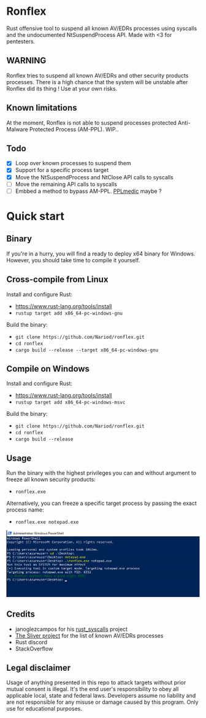 # Ronflex
Rust offensive tool to suspend all known AV/EDRs processes using syscalls and the undocumented NtSuspendProcess API. Made with <3 for pentesters.

## WARNING
Ronflex tries to suspend all known AV/EDRs and other security products processes. There is a high chance that the system will be unstable after Ronflex did its thing ! Use at your own risks.

## Known limitations
At the moment, Ronflex is not able to suspend processes protected Anti-Malware Protected Process (AM-PPL). WIP..

## Todo
- [x] Loop over known processes to suspend them
- [x] Support for a specific process target
- [x] Move the NtSuspendProcess and NtClose API calls to syscalls 
- [ ] Move the remaining API calls to syscalls
- [ ] Embbed a method to bypass AM-PPL. [PPLmedic](https://github.com/itm4n/PPLmedic) maybe ?

# Quick start

## Binary
If you're in a  hurry, you will find a ready to deploy x64 binary for Windows. However, you should take time to compile it yourself.
## Cross-compile from Linux

Install and configure Rust:
- https://www.rust-lang.org/tools/install
- `rustup target add x86_64-pc-windows-gnu`

Build the binary:
- `git clone https://github.com/Nariod/ronflex.git`
- `cd ronflex`
- `cargo build --release --target x86_64-pc-windows-gnu`

## Compile on Windows

Install and configure Rust:
- https://www.rust-lang.org/tools/install
- `rustup target add x86_64-pc-windows-msvc`

Build the binary:
- `git clone https://github.com/Nariod/ronflex.git`
- `cd ronflex`
- `cargo build --release`

## Usage
Run the binary with the highest privileges you can and without argument to freeze all known security products:
- `ronflex.exe`

Alternatively, you can freeze a specific target process by passing the exact process name:
- `ronflex.exe notepad.exe`

![Notepad put to sleep](img/ronflex_notepad.png)

## Credits
- janoglezcampos for his [rust_syscalls](https://github.com/janoglezcampos/rust_syscalls) project
- [The Sliver project](https://github.com/BishopFox/sliver) for the list of known AV/EDRs processes
- Rust discord
- StackOverflow

## Legal disclaimer
Usage of anything presented in this repo to attack targets without prior mutual consent is illegal. It's the end user's responsibility to obey all applicable local, state and federal laws. Developers assume no liability and are not responsible for any misuse or damage caused by this program. Only use for educational purposes.

